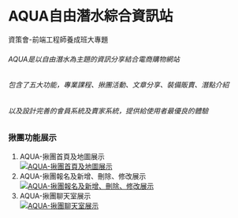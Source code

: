 AQUA自由潛水綜合資訊站
=============
資策會-前端工程師養成班大專題  
###### AQUA是以自由潛水為主題的資訊分享結合電商購物網站
###### 包含了五大功能，專業課程、揪團活動、文章分享、裝備販賣、潛點介紹
###### 以及設計完善的會員系統及賣家系統，提供給使用者最優良的體驗

### 揪團功能展示
1. AQUA-揪團首頁及地圖展示  
[![AQUA-揪團首頁及地圖展示](http://img.youtube.com/vi/RL8RmWDP3Mw/0.jpg)](http://www.youtube.com/watch?v=RL8RmWDP3Mw "AQUA-揪團首頁及地圖展示")  
2. AQUA-揪團報名及新增、刪除、修改展示  
[![AQUA-揪團報名及新增、刪除、修改展示](http://img.youtube.com/vi/9FPbrApRsQU/0.jpg)](http://www.youtube.com/watch?v=9FPbrApRsQU "AQUA-揪團報名及新增、刪除、修改展示")  
3. AQUA-揪團聊天室展示  
[![AQUA-揪團聊天室展示](http://img.youtube.com/vi/xPW3W4aGD0Y/0.jpg)](http://www.youtube.com/watch?v=xPW3W4aGD0Y "AQUA-揪團聊天室展示")  
